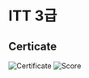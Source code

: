 # ITT 3급

## Certicate
![Certificate](https://drive.google.com/file/d/1C1b1SoefulD3tbBfmq6zA4KdYAB_Z_Dz/view?usp=sharing)
![Score](https://drive.google.com/file/d/1ynWbNtbhLI8hQl8U5V3wHmgNI01FsYbe/view?usp=sharing)
